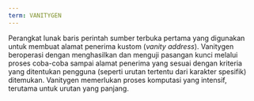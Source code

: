 ```yaml
---
term: VANITYGEN
---
```


Perangkat lunak baris perintah sumber terbuka pertama yang digunakan untuk membuat alamat penerima kustom (*vanity address*). Vanitygen beroperasi dengan menghasilkan dan menguji pasangan kunci melalui proses coba-coba sampai alamat penerima yang sesuai dengan kriteria yang ditentukan pengguna (seperti urutan tertentu dari karakter spesifik) ditemukan. Vanitygen memerlukan proses komputasi yang intensif, terutama untuk urutan yang panjang.